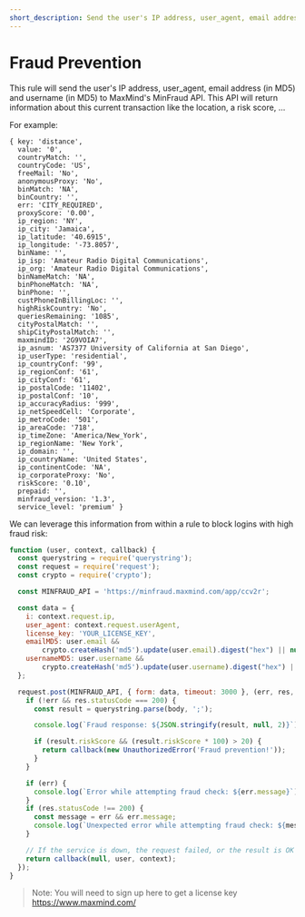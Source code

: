 ```yaml
---
short_description: Send the user's IP address, user_agent, email address and username in MD5 to MaxMind's MinFraud API
---
```

# Fraud Prevention

This rule will send the user's IP address, user_agent, email address (in MD5) and username (in MD5) to MaxMind's MinFraud API. This API will return information about this current transaction like the location, a risk score, ...

For example:

```
{ key: 'distance',
  value: '0',
  countryMatch: '',
  countryCode: 'US',
  freeMail: 'No',
  anonymousProxy: 'No',
  binMatch: 'NA',
  binCountry: '',
  err: 'CITY_REQUIRED',
  proxyScore: '0.00',
  ip_region: 'NY',
  ip_city: 'Jamaica',
  ip_latitude: '40.6915',
  ip_longitude: '-73.8057',
  binName: '',
  ip_isp: 'Amateur Radio Digital Communications',
  ip_org: 'Amateur Radio Digital Communications',
  binNameMatch: 'NA',
  binPhoneMatch: 'NA',
  binPhone: '',
  custPhoneInBillingLoc: '',
  highRiskCountry: 'No',
  queriesRemaining: '1085',
  cityPostalMatch: '',
  shipCityPostalMatch: '',
  maxmindID: '2G9VOIA7',
  ip_asnum: 'AS7377 University of California at San Diego',
  ip_userType: 'residential',
  ip_countryConf: '99',
  ip_regionConf: '61',
  ip_cityConf: '61',
  ip_postalCode: '11402',
  ip_postalConf: '10',
  ip_accuracyRadius: '999',
  ip_netSpeedCell: 'Corporate',
  ip_metroCode: '501',
  ip_areaCode: '718',
  ip_timeZone: 'America/New_York',
  ip_regionName: 'New York',
  ip_domain: '',
  ip_countryName: 'United States',
  ip_continentCode: 'NA',
  ip_corporateProxy: 'No',
  riskScore: '0.10',
  prepaid: '',
  minfraud_version: '1.3',
  service_level: 'premium' }
```

We can leverage this information from within a rule to block logins with high fraud risk:

```js
function (user, context, callback) {
  const querystring = require('querystring');
  const request = require('request');
  const crypto = require('crypto');

  const MINFRAUD_API = 'https://minfraud.maxmind.com/app/ccv2r';

  const data = {
    i: context.request.ip,
    user_agent: context.request.userAgent,
    license_key: 'YOUR_LICENSE_KEY',
    emailMD5: user.email &&
        crypto.createHash('md5').update(user.email).digest("hex") || null,
    usernameMD5: user.username &&
        crypto.createHash('md5').update(user.username).digest("hex") || null
  };

  request.post(MINFRAUD_API, { form: data, timeout: 3000 }, (err, res, body) => {
    if (!err && res.statusCode === 200) {
      const result = querystring.parse(body, ';');

      console.log(`Fraud response: ${JSON.stringify(result, null, 2)}`);

      if (result.riskScore && (result.riskScore * 100) > 20) {
        return callback(new UnauthorizedError('Fraud prevention!'));
      }
    }

    if (err) {
      console.log(`Error while attempting fraud check: ${err.message}`);
    }
    if (res.statusCode !== 200) {
      const message = err && err.message;
      console.log(`Unexpected error while attempting fraud check: ${message}`);
    }

    // If the service is down, the request failed, or the result is OK just continue.
    return callback(null, user, context);
  });
}
```

> Note: You will need to sign up here to get a license key https://www.maxmind.com/
